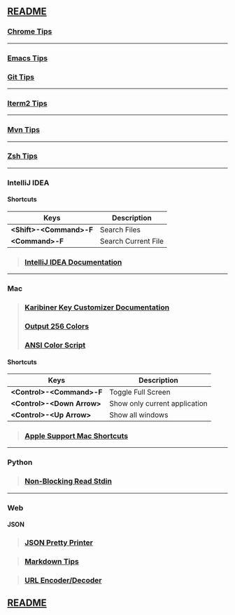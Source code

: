 ## [README](https://github.com/sethfuller/tips/blob/main/README.md)

### [Chrome Tips](https://github.com/sethfuller/tips/blob/main/chrome_tips.md)
_______________________

### [Emacs Tips](https://github.com/sethfuller/tips/blob/main/emacs_tips.md)


### [Git Tips](https://github.com/sethfuller/tips/blob/main/git_tips.md)
_______________________

### [Iterm2 Tips](https://github.com/sethfuller/tips/blob/main/iTerm2_shortcuts.md)
_______________________

### [Mvn Tips](https://github.com/sethfuller/tips/blob/main/mvn_tips.md)
_______________________

### [Zsh Tips](https://github.com/sethfuller/tips/blob/main/zsh_tips.md)
_______________________

### IntelliJ IDEA
#### Shortcuts

| Keys                      | Description         |
|---------------------------|---------------------|
| **\<Shift>-\<Command>-F** | Search Files        |
| **\<Command>-F**          | Search Current File |

> ### [IntelliJ IDEA Documentation](https://www.jetbrains.com/help/idea/discover-intellij-idea.html)

_______________________

### Mac
> ### [Karibiner Key Customizer Documentation](https://karabiner-elements.pqrs.org/docs/)
> ### [Output 256 Colors](https://ccp.sys.comcast.net/secure/RapidBoard.jspa?rapidView=6625)
> ### [ANSI Color Script](https://code.google.com/archive/p/ansi-color/)

#### Shortcuts

| Keys                         | Description                   |
|------------------------------|-------------------------------|
| **\<Control>-\<Command>-F**  | Toggle Full Screen            |
| **\<Control>-\<Down Arrow>** | Show only current application |
| **\<Control>-\<Up Arrow>**   | Show all windows              |


> ### [Apple Support Mac Shortcuts](https://support.apple.com/en-us/HT201236)

_______________________

### Python
> ### [Non-Blocking Read Stdin](https://stackoverflow.com/questions/21791621/taking-input-from-sys-stdin-non-blocking)

_______________________

### Web

#### JSON

> ### [JSON Pretty Printer](https://jsonformatter.org/json-pretty-print)

> ### [Markdown Tips](/Users/sfulle176/Src/docs/markdown_tips.md)

> ### [URL Encoder/Decoder](https://meyerweb.com/eric/tools/dencoder/)

## [README](https://github.com/sethfuller/tips/blob/main/README.md)
